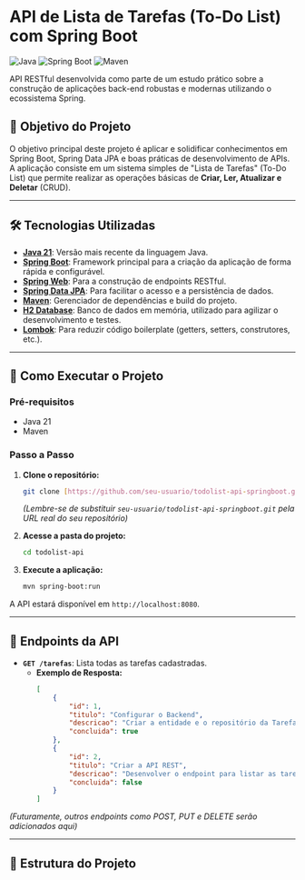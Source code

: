 # API de Lista de Tarefas (To-Do List) com Spring Boot

![Java](https://img.shields.io/badge/Java-21-blue)
![Spring Boot](https://img.shields.io/badge/Spring_Boot-3.x.x-brightgreen)
![Maven](https://img.shields.io/badge/Maven-4.0.0-red)

API RESTful desenvolvida como parte de um estudo prático sobre a construção de aplicações back-end robustas e modernas utilizando o ecossistema Spring.

## 🎯 Objetivo do Projeto

O objetivo principal deste projeto é aplicar e solidificar conhecimentos em Spring Boot, Spring Data JPA e boas práticas de desenvolvimento de APIs. A aplicação consiste em um sistema simples de "Lista de Tarefas" (To-Do List) que permite realizar as operações básicas de **Criar, Ler, Atualizar e Deletar** (CRUD).

---

## 🛠️ Tecnologias Utilizadas

* **[Java 21](https://www.oracle.com/java/)**: Versão mais recente da linguagem Java.
* **[Spring Boot](https://spring.io/projects/spring-boot)**: Framework principal para a criação da aplicação de forma rápida e configurável.
* **[Spring Web](https://docs.spring.io/spring-framework/reference/web/webmvc.html)**: Para a construção de endpoints RESTful.
* **[Spring Data JPA](https://spring.io/projects/spring-data-jpa)**: Para facilitar o acesso e a persistência de dados.
* **[Maven](https://maven.apache.org/)**: Gerenciador de dependências e build do projeto.
* **[H2 Database](https://www.h2database.com/html/main.html)**: Banco de dados em memória, utilizado para agilizar o desenvolvimento e testes.
* **[Lombok](https://projectlombok.org/)**: Para reduzir código boilerplate (getters, setters, construtores, etc.).

---

## 🚀 Como Executar o Projeto

### Pré-requisitos
* Java 21
* Maven

### Passo a Passo
1.  **Clone o repositório:**
    ```bash
    git clone [https://github.com/seu-usuario/todolist-api-springboot.git](https://github.com/seu-usuario/todolist-api-springboot.git)
    ```
    *(Lembre-se de substituir `seu-usuario/todolist-api-springboot.git` pela URL real do seu repositório)*

2.  **Acesse a pasta do projeto:**
    ```bash
    cd todolist-api
    ```

3.  **Execute a aplicação:**
    ```bash
    mvn spring-boot:run
    ```

A API estará disponível em `http://localhost:8080`.

---

## 📝 Endpoints da API

* **`GET /tarefas`**: Lista todas as tarefas cadastradas.
    * **Exemplo de Resposta:**
        ```json
        [
            {
                "id": 1,
                "titulo": "Configurar o Backend",
                "descricao": "Criar a entidade e o repositório da Tarefa.",
                "concluida": true
            },
            {
                "id": 2,
                "titulo": "Criar a API REST",
                "descricao": "Desenvolver o endpoint para listar as tarefas.",
                "concluida": false
            }
        ]
        ```

*(Futuramente, outros endpoints como POST, PUT e DELETE serão adicionados aqui)*

---

## 🔧 Estrutura do Projeto